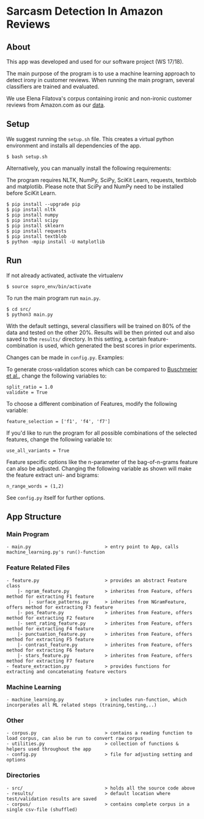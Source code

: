 # Sarcasm Detection In Amazon Reviews

## About

This app was developed and used for our software project (WS 17/18). 

The main purpose of the program is to use a machine learning approach to detect irony in customer reviews. When running the main program, several classifiers are trained and evaluated.

We use Elena Filatova's corpus containing ironic and non-ironic customer reviews from Amazon.com as our [data](https://github.com/ef2020/SarcasmAmazonReviewsCorpus/wiki).

## Setup 

We suggest running the `setup.sh` file. This creates a virtual python environment and installs  all dependencies of the app.

	$ bash setup.sh

Alternatively, you can manually install the following requirements:

The program requires NLTK, NumPy, SciPy, SciKit Learn, requests, textblob and matplotlib.
Please note that SciPy and NumPy need to be installed before SciKit Learn.

    $ pip install --upgrade pip
	$ pip install nltk
	$ pip install numpy
	$ pip install scipy
	$ pip install sklearn
	$ pip install requests
	$ pip install textblob
	$ python -mpip install -U matplotlib
	
## Run

 If not already activated, activate the virtualenv

	$ source sopro_env/bin/activate

To run the main program run `main.py`.

	$ cd src/
	$ python3 main.py

With the default settings, several classifiers will be trained on 80% of the data and tested on the other 20%. Results will be then printed out and also saved to the `results/` directory. In this setting, a certain feature-combination is used, which generated the best scores in prior experiments.

Changes can be made in `config.py`. Examples:

To generate cross-validation scores which can be compared to [Buschmeier et al.](http://acl2014.org/acl2014/W14-26/pdf/W14-2608.pdf), change the following variables to:

	split_ratio = 1.0
	validate = True

To choose a different combination of Features, modify the following variable:

	feature_selection = ['f1', 'f4', 'f7']

If you'd like to run the program for all possible combinations of the selected features, change the following variable to:

	use_all_variants = True

Feature specific options like the n-parameter of the bag-of-n-grams feature can also be adjusted. Changing the following variable as shown will make the feature extract uni- and bigrams:

	n_range_words = (1,2) 


See `config.py` itself for further options.

## App Structure

### Main Program
	- main.py 							> entry point to App, calls machine_learning.py's run()-function

### Feature Related Files
	- feature.py 						> provides an abstract Feature class
		|- ngram_feature.py 			> inherites from Feature, offers method for extracting F1 feature
			|- surface_patterns.py 		> inherites from NGramFeature, offers method for extracting F3 feature
		|- pos_feature.py 				> inherites from Feature, offers method for extracting F2 feature
		|- sent_rating_feature.py 		> inherites from Feature, offers method for extracting F4 feature
		|- punctuation_feature.py 		> inherites from Feature, offers method for extracting F5 feature
		|- contrast_feature.py 			> inherites from Feature, offers method for extracting F6 feature
		|- stars_feature.py 			> inherites from Feature, offers method for extracting F7 feature
	- feature_extraction.py 			> provides functions for extracting and concatenating feature vectors

### Machine Learning
	- machine_learning.py 				> includes run-function, which incorperates all ML related steps (training,testing,..)

### Other
	- corpus.py 						> contains a reading function to load corpus, can also be run to convert raw corpus
	- utilities.py						> collection of functions & helpers used throughout the app
	- config.py 						> file for adjusting setting and options

### Directories
	- src/								> holds all the source code above
	- results/ 							> default location where test/validation results are saved
	- corpus/ 							> contains complete corpus in a single csv-file (shuffled)			

